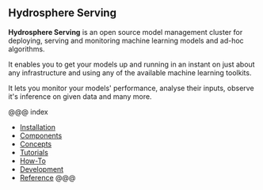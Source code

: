 ## Hydrosphere Serving 

__Hydrosphere Serving__ is an open source model management cluster for deploying, 
serving and monitoring machine learning models and ad-hoc algorithms. 

It enables you to get your models up and running in an instant on just about any 
infrastructure and using any of the available machine learning toolkits. 

It lets you monitor your models' performance, analyse their inputs, observe it's 
inference on given data and many more. 

@@@ index
* [Installation](install/index.md)
* [Components](components/index.md)
* [Concepts](concepts/index.md)
* [Tutorials](tutorials/index.md)
* [How-To](how-to/index.md)
* [Development](dev.md)
* [Reference](reference/index.md)
@@@

